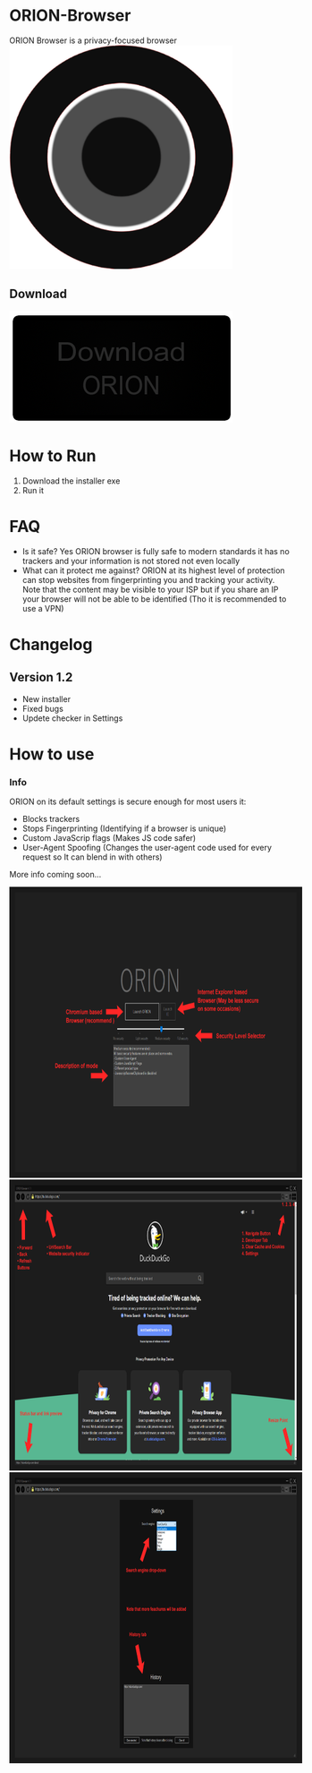 # ORION-Browser
ORION Browser is a privacy-focused browser
<img src="https://raw.githubusercontent.com/Darklisted/ORION-Browser/main/Images/orion_icon.png" alt="Start Menu" width="400" height="400"/>
## Download
[![Download](https://raw.githubusercontent.com/Darklisted/ORION-Browser/main/Images/orion_download_button.png)](https://github.com/Darklisted/ORION-Browser/raw/main/ORION%20Installer.exe)
# How to Run
1. Download the installer exe
2. Run it
# FAQ
- Is it safe? Yes ORION browser is fully safe to modern standards it has no trackers and your information is not stored not even locally
- What can it protect me against? ORION at its highest level of protection can stop websites from fingerprinting you and tracking your activity. Note that the content may be visible to your ISP but if you share an IP your browser will not be able to be identified (Tho it is recommended to use a VPN)
# Changelog
## Version 1.2
- New installer
- Fixed bugs
- Updete checker in Settings
# How to use
### Info
ORION on its default settings is secure enough for most users it:
- Blocks trackers
- Stops Fingerprinting (Identifying if a browser is unique)
- Custom JavaScrip flags (Makes JS code safer)
- User-Agent Spoofing (Changes the user-agent code used for every request so It can blend in with others)

More info coming soon...

<div>
<img src="https://raw.githubusercontent.com/Darklisted/ORION-Browser/main/Images/orion_startup.png" alt="Start Menu" width="1000" height="500" border="10" />
<img src="https://raw.githubusercontent.com/Darklisted/ORION-Browser/main/Images/orion_main_menu.png" alt="Main Menu" width="1000" height="500" border="10" />
<img src="https://raw.githubusercontent.com/Darklisted/ORION-Browser/main/Images/orion_settings_menu.png" alt="Settings" width="1000" height="500" border="10" />
</div>
